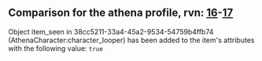 ## Comparison for the athena profile, rvn: [16](https://github.com/PRO100KatYT/FortniteProfileRevisions/tree/main/profiles/athena/16%20athena.json)-[17](https://github.com/PRO100KatYT/FortniteProfileRevisions/tree/main/profiles/athena/17%20athena.json)

Object item_seen in 38cc5211-33a4-45a2-9534-54759b4ffb74 (AthenaCharacter:character_looper) has been added to the item's attributes with the following value: `true`
<br><br>
